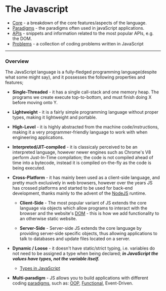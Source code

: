 # The Javascript

- [Core](core) - a breakdown of the core features/aspects of the language.
- [Paradigms](paradigms) - the paradigms often used in javaScript applications.
- [APIs](APIs) - snippets and information related to the most popular APIs, e.g. the DOM.
- [Problems](problems) - a collection of coding problems written in JavaScript

---

### Overview

The JavaScript language is a fully-fledged programming language(despite what some might say), and it possesses the following properties and features;

- **Single-Threaded** - it has a single call-stack and one memory heap. The programs we create execute top-to-bottom, and must finish doing X before moving onto Y.

- **Lightweight** - it is a fairly simple programming language without proper types, making it lightweight and portable.

- **High-Level** - it is highly abstracted from the machine code/instructions, making it a very programmer-friendly language to work with when engineering applications.

- **Interpreted/JIT-compiled** - it is classicaly perceived to be an interpreted language, however newer engines such as Chrome's V8 perform Just-In-Time compilation; the code is not compiled ahead of time into a bytecode, instead it is compiled on-the-fly as the code is being executed.

- **Cross-Platform** - it has mainly been used as a client-side language, and pretty much exclusively in web browsers, however over the years JS has crossed platforms and started to be used for back-end development, thanks mainly to the advent of the [NodeJS](https://nodejs.org/en/) runtime.

  - **Client-Side** - The most popular variant of JS extends the core language via objects which allow programs to interact with the browser and the website's [DOM](APIs/DOM) - this is how we add functionality to an otherwise static website.

  - **Server-Side** - Server-side JS extends the core language by providing server-side specific objects, thus allowing applications to talk to databases and update files located on a server.

- **Dynamic / Loose** - it doesn't have static/strict typing, i.e. variables do not need to be assigned a type when being declared; **_in JavaScript the values have types, not the variable itself._**

  - [Types in JavaScript](core/types)

- **Multi-paradigm** - JS allows you to build applications with different coding [paradigms](paradigms), such as: [OOP](paradigms/object-oriented-programming), [Functional](paradigms/function), Event-Driven.
